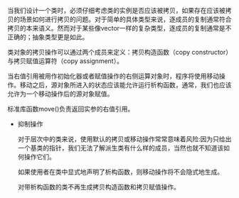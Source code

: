 当我们设计一个类时，必须仔细考虑类的实例是否应该被拷贝，如果存在应该被拷贝的场景如何进行拷贝的问题。对于简单的具体类型来说，逐成员的复制通常符合拷贝的本来语义。然而对于某些像vector一样的复杂类型，逐成员的复制通常是不正确的；抽象类型更是如此。



类对象的拷贝操作可以通过两个成员来定义：拷贝构造函数（copy constructor）与拷贝赋值运算符（copy assignment）。



当右值引用被用作初始化器或者赋值操作的右侧运算对象时，程序将使用移动操作。移动之后，源对象所进入的状态应该能允许运行析构函数，通常，我们也应该允许为一个移动操作后的源对象赋值。



标准库函数move()负责返回实参的右值引用。



* 抑制操作

  对于层次中的类来说，使用默认的拷贝或移动操作常常意味着风险:因为只给出一个基类的指针，我们无法了解派生类有什么样的成员，当然也就不知道该如何操作它们。

  如果使用者在类中显式地声明了析构函数，则移动操作将不会隐式地生成。

  对带析构函数的类不再生成拷贝构造函数和拷贝赋值操作。



